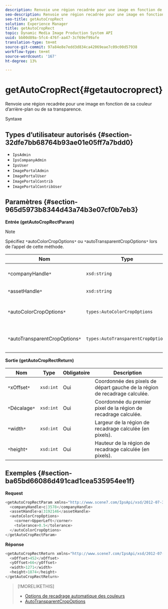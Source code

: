 ```yaml
---
description: Renvoie une région recadrée pour une image en fonction de sa couleur d’arrière-plan ou de sa transparence.
seo-description: Renvoie une région recadrée pour une image en fonction de sa couleur d’arrière-plan ou de sa transparence.
seo-title: getAutoCropRect
solution: Experience Manager
title: getAutoCropRect
topic: Dynamic Media Image Production System API
uuid: bb00d89a-5fc4-476f-aa47-3cf69ef99afe
translation-type: tm+mt
source-git-commit: 97a84e8e7edd3d834ca42069eae7c09c00d57938
workflow-type: tm+mt
source-wordcount: '167'
ht-degree: 13%

---
```



# getAutoCropRect{#getautocroprect}

Renvoie une région recadrée pour une image en fonction de sa couleur d’arrière-plan ou de sa transparence.

Syntaxe

## Types d’utilisateur autorisés {#section-32dfe7bb68764b93ae01e05ff7a7bdd0}

* `IpsAdmin`
* `IpsCompanyAdmin`
* `IpsUser`
* `ImagePortalAdmin`
* `ImagePortalUser`
* `ImagePortalContrib`
* `ImagePortalContribUser`

## Paramètres {#section-965d5973b8344d43a74b3e07cf0b7eb3}

**Entrée (getAutoCropRectParam)**

>[!NOTE]
>
>Spécifiez `*`autoColorCropOptions`*` ou `*`autoTransparentCropOptions`*` lors de l’appel de cette méthode.

| Nom | Type | Obligatoire | Description |
|---|---|---|---|
| `*`companyHandle`*` | `xsd:string` | Oui | Poignée vers la société avec la ressource que vous souhaitez utiliser. |
| `*`assetHandle`*` | `xsd:string` | Oui | Poignée de la ressource que vous souhaitez utiliser. |
| `*`autoColorCropOptions`*` | `types:AutoColorCropOptions` | Non | Calcule le rectangle de recadrage en fonction de la couleur. Voir [AutoColorCropOptions](../../../types/c-data-types/r-auto-color-crop-options.md#reference-976c3a1f8e47473cae016a4e9e09e4a6). |
| `*`autoTransparentCropOptions`*` | `types:AutoTransparentCropOptions` | Non | Calcule le rectangle de recadrage en fonction de la transparence. Voir [AutoTransparentCropOptions](../../../types/c-data-types/r-auto-transparent-crop-options.md#reference-f4460b3bdf814f4c85e4f097ea4e6e2b). |

**Sortie (getAutoCropRectReturn)**

| Nom | Type | Obligatoire | Description |
|---|---|---|---|
| `*`xOffset`*` | `xsd:int` | Oui | Coordonnée des pixels de départ gauche de la région de recadrage calculée. |
| `*`Décalage`*` | `xsd:int` | Oui | Coordonnée du premier pixel de la région de recadrage calculée. |
| `*`width`*` | `xsd:int` | Oui | Largeur de la région de recadrage calculée (en pixels). |
| `*`height`*` | `xsd:int` | Oui | Hauteur de la région de recadrage calculée (en pixels). |

## Exemples {#section-ba65bd66086d491cad1cea535954ee1f}

**Request**

```java
<getAutoCropRectParam xmlns="http://www.scene7.com/IpsApi/xsd/2012-07-31-beta">
  <companyHandle>c|3578</companyHandle>
  <assetHandle>a|3192146</assetHandle>
  <autoColorCropOptions>
    <corner>UpperLeft</corner>
    <tolerance>0.5</tolerance>
  </autoColorCropOptions>
</getAutoCropRectParam>
```

**Réponse**

```java
<getAutoCropRectReturn xmlns="http://www.scene7.com/IpsApi/xsd/2012-07-31-beta">
  <xOffset>452</xOffset>
  <yOffset>66</yOffset>
  <width>1271</width>
  <height>1874</height>
</getAutoCropRectReturn>
```

>[!MORELIKETHIS]
>
>* [Options de recadrage automatique des couleurs](../../../types/c-data-types/r-auto-color-crop-options.md#reference-976c3a1f8e47473cae016a4e9e09e4a6)
>* [AutoTransparentCropOptions](../../../types/c-data-types/r-auto-transparent-crop-options.md#reference-f4460b3bdf814f4c85e4f097ea4e6e2b)

